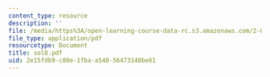 ```yaml
---
content_type: resource
description: ''
file: /media/https%3A/open-learning-course-data-rc.s3.amazonaws.com/2-830j-control-of-manufacturing-processes-sma-6303-spring-2008/2e15fdb9c80e1fbaa54856473148be61_sol8.pdf
file_type: application/pdf
resourcetype: Document
title: sol8.pdf
uid: 2e15fdb9-c80e-1fba-a548-56473148be61
---
```

